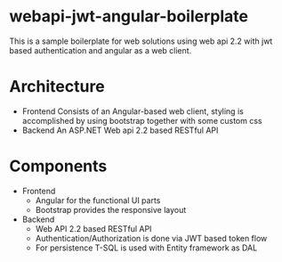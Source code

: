 # webapi-jwt-angular-boilerplate
This is a sample boilerplate for web solutions using web api 2.2 with jwt based authentication and angular as a web client.
# Architecture
* Frontend
Consists of an Angular-based web client, styling is accomplished by using bootstrap together with some custom css
* Backend
An ASP.NET Web api 2.2 based RESTful API
# Components
* Frontend
  * Angular for the functional UI parts
  * Bootstrap provides the responsive layout
* Backend
  * Web API 2.2 based RESTful API
  * Authentication/Authorization is done via JWT based token flow
  * For persistence T-SQL is used with Entity framework as DAL
 
